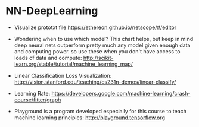 # NN-DeepLearning

-  Visualize prototxt file https://ethereon.github.io/netscope/#/editor

- Wondering when to use which model? This chart helps, but keep in mind deep neural nets outperform pretty much any model given enough data and computing power. so use these when you don't have access to loads of data and compute: http://scikit-learn.org/stable/tutorial/machine_learning_map/

- Linear Classification Loss Visualization: http://vision.stanford.edu/teaching/cs231n-demos/linear-classify/

- Learning Rate: https://developers.google.com/machine-learning/crash-course/fitter/graph

- Playground is a program developed especially for this course to teach machine learning principles: http://playground.tensorflow.org




